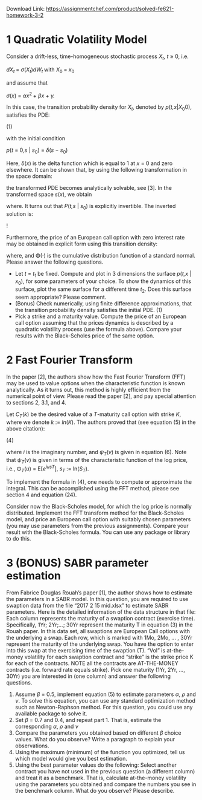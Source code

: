 Download Link: https://assignmentchef.com/product/solved-fe621-homework-3-2
<br>
<h1>1         Quadratic Volatility Model</h1>

Consider a drift-less, time-homogeneous stochastic process <em>X<sub>t</sub></em>, <em>t </em>≥ 0, i.e.

<em>dX<sub>t </sub></em>= <em>σ</em>(<em>X<sub>t</sub></em>)<em>dW<sub>t </sub></em>with <em>X</em><sub>0 </sub>= <em>x</em><sub>0</sub>

and assume that

<em>σ</em>(<em>x</em>) = <em>αx</em><sup>2 </sup>+ <em>βx </em>+ <em>γ.</em>

In this case, the transition probability density for <em>X<sub>t</sub></em>, denoted by <em>p</em>(<em>t,x</em>|<em>X</em><sub>0</sub>0), satisfies the PDE:

(1)

with the initial condition

<em>p</em>(<em>t </em>= 0<em>,s </em>| <em>s</em><sub>0</sub>) = <em>δ</em>(<em>s </em>− <em>s</em><sub>0</sub>)

Here, <em>δ</em>(<em>x</em>) is the delta function which is equal to 1 at <em>x </em>= 0 and zero elsewhere. It can be shown that, by using the following transformation in the space domain:

the transformed PDE becomes analytically solvable, see [3]. In the transformed space <em>s</em>(<em>x</em>), we obtain

where. It turns out that <em>P</em>(<em>t,s </em>| <em>s</em><sub>0</sub>) is explicitly invertible. The inverted solution is:

!

Furthermore, the price of an European call option with zero interest rate may be obtained in explicit form using this transition density:

where, and Φ(·) is the cumulative distribution function of a standard normal. Please answer the following questions.

<ul>

 <li>Let <em>t </em>= <em>t</em><sub>1 </sub>be fixed. Compute and plot in 3 dimensions the surface <em>p</em>(<em>t,x </em>| <em>x</em><sub>0</sub>), for some parameters of your choice. To show the dynamics of this surface, plot the same surface for a different time <em>t</em><sub>2</sub>. Does this surface seem appropriate? Please comment.</li>

 <li>(Bonus) Check numerically, using finite difference approximations, that the transition probability density satisfies the initial PDE. (1)</li>

 <li>Pick a strike and a maturity value. Compute the price of an European call option assuming that the prices dynamics is described by a quadratic volatility process (use the formula above). Compare your results with the Black-Scholes price of the same option.</li>

</ul>

<h1>2         Fast Fourier Transform</h1>

In the paper [2], the authors show how the Fast Fourier Transform (FFT) may be used to value options when the characteristic function is known analytically. As it turns out, this method is highly efficient from the numerical point of view. Please read the paper [2], and pay special attention to sections 2, 3.1, and 4.

Let <em>C<sub>T</sub></em>(<em>k</em>) be the desired value of a <em>T</em>-maturity call option with strike <em>K</em>, where we denote <em>k </em>:= <em>ln</em>(<em>K</em>). The authors proved that (see equation (5) in the above citation):

(4)

where <em>i </em>is the imaginary number, and <em>ψ<sub>T</sub></em>(<em>v</em>) is given in equation (6). Note that <em>ψ<sub>T</sub></em>(<em>v</em>) is given in terms of the characteristic function of the log price, i.e., Φ<em><sub>T</sub></em>(<em>u</em>) = E[<em>e<sup>ius</sup></em><em><sup>T</sup></em>], <em>s<sub>T </sub></em>:= ln(<em>S<sub>T</sub></em>).

To implement the formula in (4), one needs to compute or approximate the integral. This can be accomplished using the FFT method, please see section 4 and equation (24).

Consider now the Black-Scholes model, for which the log price is normally distributed. Implement the FFT transform method for the Black-Scholes model, and price an European call option with suitably chosen parameters (you may use parameters from the previous assignments). Compare your result with the Black-Scholes formula. You can use any package or library to do this.

<h1>3         (BONUS) SABR parameter estimation</h1>

From Fabrice Douglas Rouah’s paper [1], the author shows how to estimate the parameters in a SABR model. In this question, you are required to use swaption data from the file “2017 2 15 mid.xlsx” to estimate SABR parameters. Here is the detailed information of the data structure in that file: Each column represents the maturity of a swaption contract (exercise time). Specifically, 1Yr; 2Yr;<em>…</em>; 30Yr represent the maturity T in equation (3) in the Rouah paper. In this data set, all swaptions are European Call options with the underlying a swap. Each row, which is marked with 1Mo, 2Mo, … , 30Yr represent the maturity of the underlying swap. You have the option to enter into this swap at the exercising time of the swaption (T). “Vol” is at-the-money volatility for each swaption contract and “strike” is the strike price K for each of the contracts. NOTE all the contracts are AT-THE-MONEY contracts (i.e. forward rate equals strike). Pick one maturity (1Yr, 2Yr, …, 30Yr) you are interested in (one column) and answer the following questions.

<ol>

 <li>Assume <em>β </em>= 0<em>.</em>5, implement equation (5) to estimate parameters <em>α</em>, <em>ρ </em>and <em>ν</em>. To solve this equation, you can use any standard optimization method such as Newton-Raphson method. For this question, you could use any available package to solve it.</li>

 <li>Set <em>β </em>= 0<em>.</em>7 and 0<em>.</em>4, and repeat part 1. That is, estimate the corresponding <em>α</em>, <em>ρ </em>and <em>ν </em></li>

 <li>Compare the parameters you obtained based on different <em>β </em>choice values. What do you observe? Write a paragraph to explain your observations.</li>

 <li>Using the maximum (minimum) of the function you optimized, tell us which model would give you best estimation.</li>

 <li>Using the best parameter values do the following: Select another contract you have not used in the previous question (a different column) and treat it as a benchmark. That is, calculate at-the-money volatility using the parameters you obtained and compare the numbers you see in the benchmark column. What do you observe? Please describe.</li>

</ol>